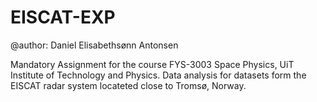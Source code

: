 # EISCAT-EXP

@author: Daniel Elisabethsønn Antonsen

Mandatory Assignment for the course FYS-3003 Space Physics, UiT Institute of Technology and Physics. Data analysis for datasets form the EISCAT radar system locateted close to Tromsø, Norway.
